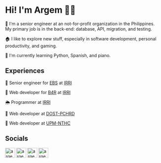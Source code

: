 # Hi! I'm Argem 🧑🏻

🏢 I'm a senior engineer at an not-for-profit organization in the Philippines. My primary job is in the back-end: database, API, migration, and testing.

🏠 I like to explore new stuff, especially in software development, personal productivity, and gaming.

📖 I'm currently learning Python, Spanish, and piano.

## Experiences

🌱 Senior engineer for [EBS](https://ebs.excellenceinbreeding.org) at [IRRI](https://irri.org)

🌾 Web developer for [B4R](https://b4r.irri.org) at [IRRI](https://irri.org)

🌦 Programmer at [IRRI](https://irri.org)

🦟 Web developer at [DOST-PCHRD](https://pchrd.dost.gov.ph)

🏥 Web developer at [UPM-NTHC](https://telehealth.ph)

## Socials

[<img alt="argemflores | LinkedIn" width="32px" src="https://cdn.jsdelivr.net/npm/simple-icons@v3/icons/linkedin.svg" />](http://linkedin.com/in/argemflores)
[<img alt="argemflores | GitHub" width="32px" src="https://cdn.jsdelivr.net/npm/simple-icons@v3/icons/github.svg" />](http://github.com/argemflores)
[<img alt="argemflores | Twitter" width="32px" src="https://cdn.jsdelivr.net/npm/simple-icons@v3/icons/twitter.svg" />](http://twitter.com/argemflores)
[<img alt="argemflores | Instagram" width="32px" src="https://cdn.jsdelivr.net/npm/simple-icons@v3/icons/instagram.svg" />](http://instagram.com/argemflores)
